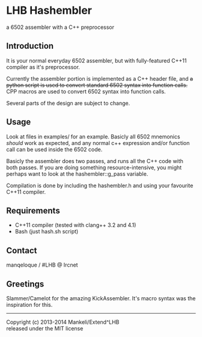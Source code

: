 LHB Hashembler
==============
a 6502 assembler with a C++ preprocessor

Introduction
------------

It is your normal everyday 6502 assembler, but with fully-featured C++11
compiler as it's preprocessor.

Currently the assembler portion is implemented as a C++ header file,
and ~~a python script is used to convert standard 6502 syntax into function calls.~~
CPP macros are used to convert 6502 syntax into function calls.

Several parts of the design are subject to change.


Usage
-----
Look at files in examples/ for an example.
Basicly all 6502 mnemonics _should_ work as expected,
and any normal c++ expression and/or function call can be used
inside the 6502 code.

Basicly the assembler does two passes, and runs all the C++ code
with both passes. If you are doing something resource-intensive,
you might perhaps want to look at the hashembler::g_pass variable.

Compilation is done by including the hashembler.h and using your
favourite C++11 compiler.

Requirements
------------

 - C++11 compiler (tested with clang++ 3.2 and 4.1)
 - Bash (just hash.sh script)

Contact
------------
manqeloque / #LHB @ Ircnet

Greetings
------------

Slammer/Camelot for the amazing KickAssembler. It's macro syntax was the
inspiration for this.

-----

Copyright (c) 2013-2014 Mankeli/Extend^LHB    
released under the MIT license

